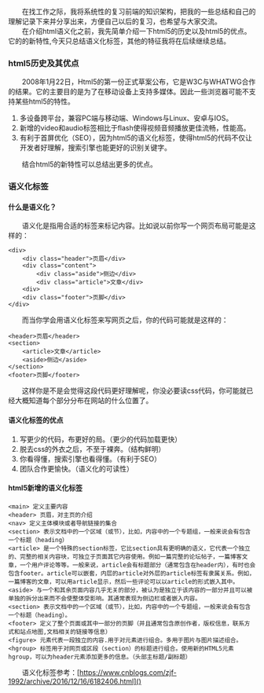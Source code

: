&emsp;&emsp;在找工作之际，我将系统性的复习前端的知识架构，把我的一些总结和自己的理解记录下来并分享出来，方便自己以后的复习，也希望与大家交流。  
&emsp;&emsp;在介绍html语义化之前，我先简单介绍一下html5的历史以及html5的优点。它的的新特性,今天只总结语义化标签，其他的特征我将在后续继续总结。
### html5历史及其优点  
&emsp;&emsp;2008年1月22日，Html5的第一份正式草案公布，它是W3C与WHATWG合作的结果。它的主要目的是为了在移动设备上支持多媒体。因此一些浏览器可能不支持某些html5的特性。
1. 多设备跨平台，兼容PC端与移动端、Windows与Linux、安卓与IOS。
2. 新增的video和audio标签相比于flash使得视频音频播放更佳流畅，性能高。
3. 有利于首屏优化（SEO），因为html5的语义化标签，使得html5的代码不仅让开发者好理解，搜索引擎也能更好的识别关键字。  

&emsp;&emsp;结合html5的新特性可以总结出更多的优点。  
### 语义化标签
#### 什么是语义化？
&emsp;&emsp;语义化是指用合适的标签来标记内容。比如说以前你写一个网页布局可能是这样的：  

```
<div>
    <div class="header">页眉</div>
    <div class="content">
        <div class="aside">侧边</div>
        <div class="article">文章</div>
    <div>
    <div class="footer">页脚</div>
</div>
```
&emsp;&emsp;而当你学会用语义化标签来写网页之后，你的代码可能就是这样的：

```
<header>页眉</header>
<section>
    <article>文章</article>
    <aside>侧边</aside>
</section>
<footer>页脚</footer>
```
&emsp;&emsp;这样你是不是会觉得这段代码更好理解呢，你没必要读css代码，你可能就已经大概知道每个部分分布在网站的什么位置了。
#### 语义化标签的优点
1. 写更少的代码，布更好的局。（更少的代码加载更快）
2. 脱去css的外衣之后，不至于裸奔。（结构鲜明）
3. 你看得懂，搜索引擎也看得懂。（有利于SEO）
4. 团队合作更愉快。（语义化的可读性）
  
#### html5新增的语义化标签

```
<main> 定义主要内容
<header> 页眉，对主页的介绍
<nav> 定义主体模块或者导航链接的集合
<section> 表示文档中的一个区域（或节），比如，内容中的一个专题组，一般来说会有包含一个标题（heading）
<article> 是一个特殊的section标签，它比section具有更明确的语义，它代表一个独立的、完整的相关内容块，可独立于页面其它内容使用。例如一篇完整的论坛帖子，一篇博客文章，一个用户评论等等。一般来说，article会有标题部分（通常包含在header内），有时也会包含footer。article可以嵌套，内层的article对外层的article标签有隶属关系。例如，一篇博客的文章，可以用article显示，然后一些评论可以以article的形式嵌入其中。
<aside> 与一个和其余页面内容几乎无关的部分，被认为是独立于该内容的一部分并且可以被单独的拆分出来而不会使整体受影响。其通常表现为侧边栏或者嵌入内容。
<section> 表示文档中的一个区域（或节），比如，内容中的一个专题组，一般来说会有包含一个标题（heading）。
<footer> 定义了整个页面或其中一部分的页脚（并且通常包含原创作者，版权信息，联系方式和站点地图,文档相关的链接等信息）
<figure> 元素代表一段独立的内容.用于对元素进行组合。多用于图片与图片描述组合。
<hgroup> 标签用于对网页或区段（section）的标题进行组合。使用新的HTML5元素hgroup，可以为header元素添加更多的信息。（头部主标题/副标题）
```
&emsp;&emsp;语义化标签参考：[https://www.cnblogs.com/zjf-1992/archive/2016/12/16/6182406.html]()

